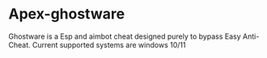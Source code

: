 # Apex-ghostware
Ghostware is a Esp and aimbot cheat designed purely to bypass Easy Anti-Cheat. Current supported systems are windows 10/11
